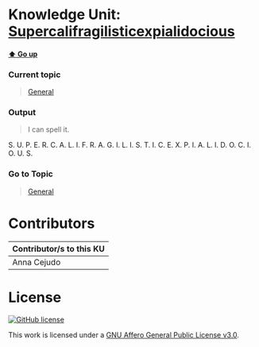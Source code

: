 # Knowledge Unit: [Supercalifragilisticexpialidocious](../../knowledge_units/general/supercalifragilisticexpialidocious.md)

#### [:arrow_up: Go up](../../topics/general.md)
### Current topic
> [General](../../topics/general.md)
### Output
> I can spell it. 

S. U. P. E. R. C. A. L. I. F. R. A. G. I. L. I. S. T. I. C. E. X. P. I. A. L. I. D. O. C. I. O. U. S.
### Go to Topic
> [General](../../topics/general.md)


# Contributors

| Contributor/s to this KU |
| - | 
| Anna Cejudo |

# License
[![GitHub license](https://img.shields.io/github/license/inbrainz/cerebro)](https://github.com/inbrainz/cerebro/blob/master/LICENSE)

This work is licensed under a [GNU Affero General Public License v3.0](https://www.gnu.org/licenses/agpl-3.0.txt).